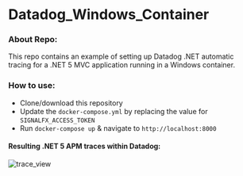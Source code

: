 # Datadog_Windows_Container
### About Repo: 

This repo contains an example of setting up Datadog .NET automatic tracing for a .NET 5 MVC application running in a Windows container. 

### How to use: 

- Clone/download this repository
- Update the `docker-compose.yml` by replacing the value for `SIGNALFX_ACCESS_TOKEN`
- Run `docker-compose up` & navigate to `http://localhost:8000` 

#### Resulting .NET 5 APM traces within Datadog: 
![trace_view](https://user-images.githubusercontent.com/7599081/118568633-19d91300-b72d-11eb-8ea1-02ee10d388a0.png)
